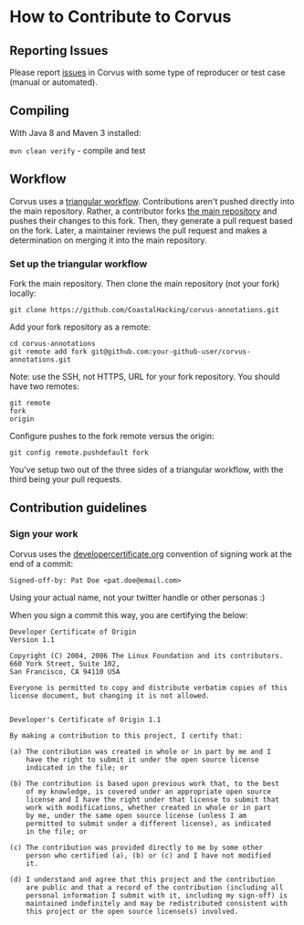 # How to Contribute to Corvus

## Reporting Issues

Please report [issues](https://github.com/CoastalHacking/corvus-annotations/issues) in Corvus
with some type of reproducer or test case (manual or automated).

## Compiling

With Java 8 and Maven 3 installed:

`mvn clean verify` - compile and test

## Workflow

Corvus uses a [triangular workflow](https://www.sociomantic.com/blog/2014/05/git-triangular-workflow/).
Contributions aren't pushed directly into the main repository. Rather, a
contributor forks [the main repository](https://github.com/CoastalHacking/corvus-annotations/)
and pushes their changes to this fork. Then, they generate a pull request based
on the fork. Later, a maintainer reviews the pull request and makes a
determination on merging it into the main repository.

### Set up the triangular workflow

Fork the main repository. Then clone the main repository (not your fork)
locally:

    git clone https://github.com/CoastalHacking/corvus-annotations.git

Add your fork repository as a remote:

    cd corvus-annotations
    git remote add fork git@github.com:your-github-user/corvus-annotations.git

Note: use the SSH, not HTTPS, URL for your fork repository. You should have two
remotes:

    git remote
    fork
    origin

Configure pushes to the fork remote versus the origin:

    git config remote.pushdefault fork

You've setup two out of the three sides of a triangular workflow, with the
third being your pull requests.

## Contribution guidelines

### Sign your work

Corvus uses the [developercertificate.org](http://developercertificate.org/)
convention of signing work at the end of a commit:

    Signed-off-by: Pat Doe <pat.doe@email.com>

Using your actual name, not your twitter handle or other personas :)

When you sign a commit this way, you are certifying the below:

```
Developer Certificate of Origin
Version 1.1

Copyright (C) 2004, 2006 The Linux Foundation and its contributors.
660 York Street, Suite 102,
San Francisco, CA 94110 USA

Everyone is permitted to copy and distribute verbatim copies of this
license document, but changing it is not allowed.


Developer's Certificate of Origin 1.1

By making a contribution to this project, I certify that:

(a) The contribution was created in whole or in part by me and I
    have the right to submit it under the open source license
    indicated in the file; or

(b) The contribution is based upon previous work that, to the best
    of my knowledge, is covered under an appropriate open source
    license and I have the right under that license to submit that
    work with modifications, whether created in whole or in part
    by me, under the same open source license (unless I am
    permitted to submit under a different license), as indicated
    in the file; or

(c) The contribution was provided directly to me by some other
    person who certified (a), (b) or (c) and I have not modified
    it.

(d) I understand and agree that this project and the contribution
    are public and that a record of the contribution (including all
    personal information I submit with it, including my sign-off) is
    maintained indefinitely and may be redistributed consistent with
    this project or the open source license(s) involved.
```


